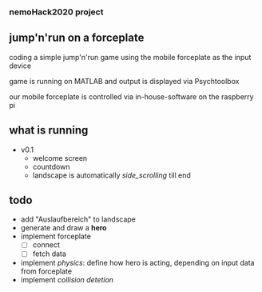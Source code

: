 ### nemoHack2020 project
## jump'n'run on a forceplate

coding a simple jump'n'run game using the mobile forceplate as the input device

game is running on MATLAB and output is displayed via Psychtoolbox

our mobile forceplate is controlled via in-house-software on the raspberry pi

## what is running
 - v0.1
   - welcome screen
   - countdown
   - landscape is automatically *side_scrolling* till end

## todo
 - add "Auslaufbereich" to landscape
 - generate and draw a **hero**
 - implement forceplate
   - [ ] connect
   - [ ] fetch data
 - implement *physics*: define how hero is acting, depending on input data from forceplate
 - implement *collision detetion*

